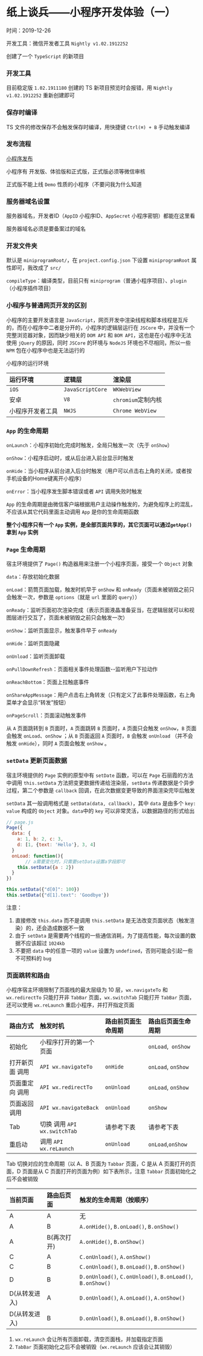 

# 纸上谈兵——小程序开发体验（一）

时间：2019-12-26

开发工具：微信开发者工具 `Nightly v1.02.1912252`

创建了一个 `TypeScript` 的新项目 

### 开发工具

目前稳定版 `1.02.1911180` 创建的 TS 新项目预览时会报错，用 `Nightly v1.02.1912252` 重新创建即可

### 保存时编译

TS 文件的修改保存不会触发保存时编译，用快捷键 `Ctrl(⌘) + B` 手动触发编译

### 发布流程

[小程序发布](https://developers.weixin.qq.com/community/develop/doc/000a0e985503c89a4b587686351c00?jumpto=comment&commentid=0002aa2d234a08ce405856f41564)

小程序有 开发版、体验版和正式版，正式版必须等微信审核

正式版不能上线 `Demo` 性质的小程序（不要问我为什么知道

### 服务器域名设置

服务器域名，开发者ID（`AppID` 小程序ID、`AppSecret` 小程序密钥）都能在这里看

服务器域名必须是要备案过的域名

### 开发文件夹

默认是 `miniprogramRoot/`，在 `project.config.json` 下设置 `miniprogramRoot` 属性即可，我改成了 `src/`

`compileType`：编译类型，目前只有 `miniprogram`（普通小程序项目）、`plugin`（小程序插件项目）

### 小程序与普通网页开发的区别

小程序的主要开发语言是 `JavaScript`，网页开发中渲染线程和脚本线程是互斥的，而在小程序中二者是分开的，小程序的逻辑层运行在 `JSCore` 中，并没有一个完整浏览器对象，因而缺少相关的 `DOM API` 和 `BOM API`，这也是在小程序中无法使用 `jQuery` 的原因，同时 `JSCore` 的环境与 `NodeJS` 环境也不尽相同，所以一些 `NPM` 包在小程序中也是无法运行的

小程序的运行环境

| **运行环境**     | **逻辑层**       | **渲染层**         |
| :--------------- | :--------------- | :----------------- |
| `iOS`            | `JavaScriptCore` | `WKWebView`        |
| 安卓             | `V8`             | `chromium`定制内核 |
| 小程序开发者工具 | `NWJS`           | `Chrome WebView`   |

### `App` 的生命周期

`onLaunch`：小程序初始化完成时触发，全局只触发一次（先于 `onShow`）

`onShow`：小程序启动时，或从后台进入前台显示时触发

`onHide`：当小程序从前台进入后台时触发（用户可以点击右上角的关闭，或者按手机设备的Home键离开小程序）

`onError`：当小程序发生脚本错误或者 `API` 调用失败时触发

`App` 的生命周期是由微信客户端根据用户主动操作触发的，为避免程序上的混乱，不应该从其它代码里面主动调用 `App` 是你的生命周期函数

**整个小程序只有一个 `App` 实例，是全部页面共享的，其它页面可以通过`getApp()` 拿到 `App` 实例**

### `Page` 生命周期

宿主环境提供了 `Page()` 构造器用来注册一个小程序页面，接受一个 `Object` 对象

`data`：存放初始化数据

`onLoad`：箭筒页面加载，触发时机早于 `onShow` 和 `onReady`（页面未被销毁之前只会触发一次，参数是 `options`（就是 `url` 里面的 `query`））

`onReady`：监听页面初次渲染完成（表示页面液晶准备妥当，在逻辑层就可以和视图层进行交互了，页面未被销毁之前只会触发一次）

`onShow`：监听页面显示，触发事件早于 `onReady`

`onHide`：监听页面隐藏

`onUnload`：监听页面卸载

`onPullDownRefresh`：页面相关事件处理函数--监听用户下拉动作

`onReachBottom`：页面上拉触底事件

`onShareAppMessage`：用户点击右上角转发（只有定义了此事件处理函数，右上角菜单才会显示“转发”按钮）

`onPageScroll`：页面滚动触发事件

从 `A` 页面跳转到 `B` 页面时，`A` 页面跳转 `B` 页面时，`A` 页面只会触发 `onShow`，`B` 页面会触发 `onLoad`、`onShow` ；从 `B` 页面返回 `A` 页面时，`B` 会触发 `onUnload` （并不会触发 `onHide`），同时 `A` 页面会触发 `onShow` 。

### `setData` 更新页面数据

宿主环境提供的 `Page` 实例的原型中有 `setDate` 函数，可以在 `Page` 石丽霞的方法中调用 `this.setData` 方法把变更数据传递给渲染层，`setData` 传递数据是个异步过程，第二个参数是 `callback` 回调，在此次数据变更导致的界面渲染完毕后触发

`setData` 其一般调用格式是 `setData(data, callback)`，其中 `data` 是由多个 `key: value` 构成的 `Object` 对象。`data`中的 `key` 可以非常灵活，以数据路径的形式给出

```javascript
// page.js
Page({
  data: {
    a: 1, b: 2, c: 3,
    d: [1, {text: 'Hello'}, 3, 4]
  }
  onLoad: function(){
       // a需要变化时，只需要setData设置a字段即可
    this.setData({a : 2})
  }
})

this.setData({"d[0]": 100})
this.setData({"d[1].text": 'Goodbye'})
```

注意：

1. 直接修改 `this.data` 而不是调用 `this.setData` 是无法改变页面状态（触发渲染）的，还会造成数据不一致
2. 由于 `setData` 是需要两个线程的一些通信消耗，为了提高性能，每次设置的数据不应该超过 `1024kb`
3. 不要把 `data` 中的任意一项的 `value` 设置为 `undefined`，否则可能会引起一些不可预料的 `bug`

### 页面跳转和路由

小程序宿主环境限制了页面栈的最大层级为 10 层，`wx.navigateTo` 和 `wx.redirectTo` 只能打开非 `TabBar` 页面，`wx.switchTab` 只能打开 `TabBar` 页面，还可以使用 `wx.reLaunch` 重启小程序，并打开指定页面

| 路由方式        | 触发时机                     | 路由前页面生命周期 | 路由后页面生命周期 |
| :-------------- | :--------------------------- | :----------------- | :----------------- |
| 初始化          | 小程序打开的第一个页面       |                    | `onLoad`,` onShow` |
| 打开新页面 调用 | `API wx.navigateTo`          | `onHide`           | `onLoad`, `onShow` |
| 页面重定向 调用 | `API wx.redirectTo`          | `onUnload`         | `onLoad`, `onShow` |
| 页面返回 调用   | `API wx.navigateBack`        | `onUnload`         | `onShow`           |
| Tab             | 切换 调用 `API wx.switchTab` | 请参考下表         | 请参考下表         |
| 重启动          | 调用 `API wx.reLaunch`       | `onUnload`         | `onLoad`,`onShow`  |

Tab 切换对应的生命周期（以 A、B 页面为 `Tabbar` 页面，C 是从 A 页面打开的页面，D 页面是从 C 页面打开的页面为例）如下表所示，注意 `Tabbar` 页面初始化之后不会被销毁

| 当前页面      | 路由后页面  | 触发的生命周期（按顺序）                                   |
| :------------ | :---------- | :--------------------------------------------------------- |
| A             | A           | 无                                                         |
| A             | B           | `A.onHide()`, `B.onLoad()`, `B.onShow()`                   |
| A             | B(再次打开) | `A.onHide()`, `B.onShow()`                                 |
| C             | A           | `C.onUnload()`, `A.onShow()`                               |
| C             | B           | `C.onUnload()`, `B.onLoad()`, `B.onShow()`                 |
| D             | B           | `D.onUnload()`, `C.onUnload()`, `B.onLoad()`, `B.onShow()` |
| D(从转发进入) | A           | `D.onUnload()`, `A.onLoad()`, `A.onShow()`                 |
| D(从转发进入) | B           | `D.onUnload()`, `B.onLoad()`, `B.onShow()`                 |

1. `wx.reLaunch` 会让所有页面卸载，清空页面栈，并加载指定页面
2. `TabBar` 页面初始化之后不会被销毁（`wx.reLaunch` 应该会让其销毁）

